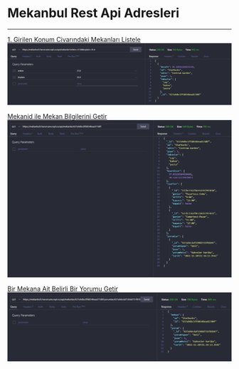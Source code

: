 # Mekanbul Rest Api Adresleri
---
[1. Girilen Konum Civarındaki Mekanları Listele](https://mekanbul5.haruncane.repl.co/api/mekanlar?enlem=37.8&boylam=35.4)
![](resimler/mekanlariListele.png)

[Mekanid ile Mekan Bilgilerini Getir](https://mekanbul5.haruncane.repl.co/api/mekanlar/637a9dbc5ffd034bead17d0f)
![](resimler/mekanGetir.png)

[Bir Mekana Ait Belirli Bir Yorumu Getir](https://mekanbul5.haruncane.repl.co/api/mekanlar/637a9dbc5ffd034bead17d0f/yorumlar/637a9dcdaf150dd731f81b47)
![](resimler/yorumGetir.png)
